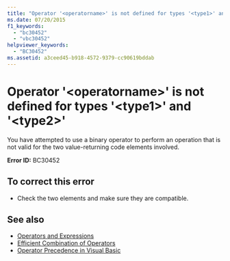 ```yaml
---
title: "Operator '<operatorname>' is not defined for types '<type1>' and '<type2>'"
ms.date: 07/20/2015
f1_keywords: 
  - "bc30452"
  - "vbc30452"
helpviewer_keywords: 
  - "BC30452"
ms.assetid: a3ceed45-b918-4572-9379-cc90619bddab
---
```

# Operator '\<operatorname>' is not defined for types '\<type1>' and '\<type2>'
You have attempted to use a binary operator to perform an operation that is not valid for the two value-returning code elements involved.  
  
 **Error ID:** BC30452  
  
## To correct this error  
  
- Check the two elements and make sure they are compatible.  
  
## See also

- [Operators and Expressions](../programming-guide/language-features/operators-and-expressions/index.md)
- [Efficient Combination of Operators](../programming-guide/language-features/operators-and-expressions/efficient-combination-of-operators.md)
- [Operator Precedence in Visual Basic](../language-reference/operators/operator-precedence.md)
